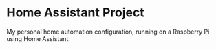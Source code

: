 # Home Assistant Project

My personal home automation configuration, running on a Raspberry Pi using Home Assistant.

